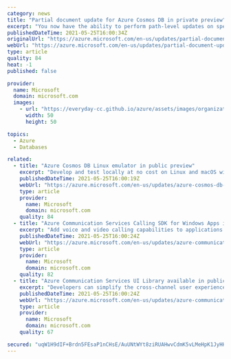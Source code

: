 ```yaml
---
category: news
title: "Partial document update for Azure Cosmos DB in private preview"
excerpt: "You now have the ability to perform path-level updates on specific fields/properties in a document with partial document update for Azure Cosmos DB."
publishedDateTime: 2021-05-25T16:00:34Z
originalUrl: "https://azure.microsoft.com/en-us/updates/partial-document-update-for-azure-cosmos-db-in-private-preview/"
webUrl: "https://azure.microsoft.com/en-us/updates/partial-document-update-for-azure-cosmos-db-in-private-preview/"
type: article
quality: 84
heat: -1
published: false

provider:
  name: Microsoft
  domain: microsoft.com
  images:
    - url: "https://everyday-cc.github.io/azure/assets/images/organizations/microsoft.com-50x50.jpg"
      width: 50
      height: 50

topics:
  - Azure
  - Databases

related:
  - title: "Azure Cosmos DB Linux emulator in public preview"
    excerpt: "Develop and test locally at no cost on Linux and macOS with our new Azure Cosmos DB Linux emulator."
    publishedDateTime: 2021-05-25T16:00:19Z
    webUrl: "https://azure.microsoft.com/en-us/updates/azure-cosmos-db-linux-emulator-in-public-preview/"
    type: article
    provider:
      name: Microsoft
      domain: microsoft.com
    quality: 84
  - title: "Azure Communication Services Calling SDK for Windows Apps in public preview"
    excerpt: "Add voice and video calling capabilities to applications that run on Microsoft Windows. "
    publishedDateTime: 2021-05-25T16:00:24Z
    webUrl: "https://azure.microsoft.com/en-us/updates/azure-communication-services-calling-sdk-for-windows-apps-in-public-preview/"
    type: article
    provider:
      name: Microsoft
      domain: microsoft.com
    quality: 82
  - title: "Azure Communication Services UI Library available in public preview"
    excerpt: "Developers can simplify the cross-channel user experiences within their applications with Azure Communication Services UI Library. "
    publishedDateTime: 2021-05-25T16:00:24Z
    webUrl: "https://azure.microsoft.com/en-us/updates/azure-communication-services-ui-library-available-in-public-preview/"
    type: article
    provider:
      name: Microsoft
      domain: microsoft.com
    quality: 67

secured: "uqW1H9dIF+Brdn5FEsaP1nCHsE/AuUNtWYt8ziRUAHwvCdmK5vLMeHpK1JyHHS19919YIgVmoLlQBIc24T4iyYd4oSMKDXCQxne1rKACgjX1wJD6/Mr3MLaGBOe89HHLnvwt85GcWx6GIlNIq+ZreatM6QGLcCQxY+hGM9XrogBnNqRiOQPsLtDSCy4Tjtwds/Aw27RFo/XCe1vrEyMw/luNcGTZNLAuhQId+JUC/sSpvIOtRsd/I3Gp1pbNK4nVBw7EvrE1oIeq76wJZtL+V/QpdsKcJbwjpxYTzEx76CpAsYFtXorAfHxWGcWxNQEm7fMnMejmnYtNFU7OF5hK+hoty7ySrkSoTf4Y3+s/gEg=;vYMsvjfrHP3OLMSGUDP5YQ=="
---
```


